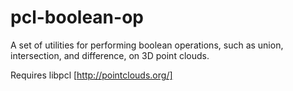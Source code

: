 # pcl-boolean-op

A set of utilities for performing boolean operations, such as union, intersection, and difference, on 3D point clouds.

Requires libpcl [http://pointclouds.org/]

